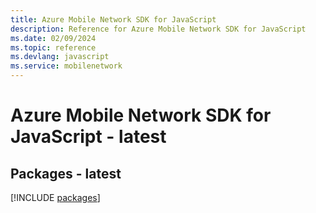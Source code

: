 ```yaml
---
title: Azure Mobile Network SDK for JavaScript
description: Reference for Azure Mobile Network SDK for JavaScript
ms.date: 02/09/2024
ms.topic: reference
ms.devlang: javascript
ms.service: mobilenetwork
---
```

# Azure Mobile Network SDK for JavaScript - latest
## Packages - latest
[!INCLUDE [packages](mobile-network-index.md)]